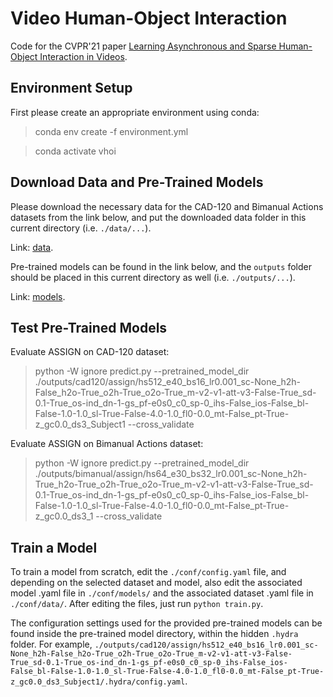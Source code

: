 # Video Human-Object Interaction
Code for the CVPR'21 paper [Learning Asynchronous and Sparse Human-Object Interaction in Videos](https://openaccess.thecvf.com/content/CVPR2021/html/Morais_Learning_Asynchronous_and_Sparse_Human-Object_Interaction_in_Videos_CVPR_2021_paper.html).

## Environment Setup
First please create an appropriate environment using conda: 

> conda env create -f environment.yml

> conda activate vhoi

## Download Data and Pre-Trained Models
Please download the necessary data for the CAD-120 and Bimanual Actions datasets from the link below, and put the 
downloaded data folder in this current directory (i.e. `./data/...`).

Link: [data](https://bit.ly/3s9NWiB).

Pre-trained models can be found in the link below, and the `outputs` folder should be placed in this current 
directory as well (i.e. `./outputs/...`).

Link: [models](https://bit.ly/3jx7tWh).

## Test Pre-Trained Models
Evaluate ASSIGN on CAD-120 dataset:
> python -W ignore predict.py 
>--pretrained_model_dir ./outputs/cad120/assign/hs512_e40_bs16_lr0.001_sc-None_h2h-False_h2o-True_o2h-True_o2o-True_m-v2-v1-att-v3-False-True_sd-0.1-True_os-ind_dn-1-gs_pf-e0s0_c0_sp-0_ihs-False_ios-False_bl-False-1.0-1.0_sl-True-False-4.0-1.0_fl0-0.0_mt-False_pt-True-z_gc0.0_ds3_Subject1 
>--cross_validate

Evaluate ASSIGN on Bimanual Actions dataset:
> python -W ignore predict.py
>--pretrained_model_dir ./outputs/bimanual/assign/hs64_e30_bs32_lr0.001_sc-None_h2h-True_h2o-True_o2h-True_o2o-True_m-v2-v1-att-v3-False-True_sd-0.1-True_os-ind_dn-1-gs_pf-e0s0_c0_sp-0_ihs-False_ios-False_bl-False-1.0-1.0_sl-True-False-4.0-1.0_fl0-0.0_mt-False_pt-True-z_gc0.0_ds3_1 
>--cross_validate

## Train a Model
To train a model from scratch, edit the `./conf/config.yaml` file, and depending on the selected dataset and model, also 
edit the associated model .yaml file in `./conf/models/` and the associated dataset .yaml file in `./conf/data/`. After 
editing the files, just run `python train.py`.

The configuration settings used for the provided pre-trained models can be found inside the pre-trained model 
directory, within the hidden `.hydra` folder. For example, `./outputs/cad120/assign/hs512_e40_bs16_lr0.001_sc-None_h2h-False_h2o-True_o2h-True_o2o-True_m-v2-v1-att-v3-False-True_sd-0.1-True_os-ind_dn-1-gs_pf-e0s0_c0_sp-0_ihs-False_ios-False_bl-False-1.0-1.0_sl-True-False-4.0-1.0_fl0-0.0_mt-False_pt-True-z_gc0.0_ds3_Subject1/.hydra/config.yaml`.
